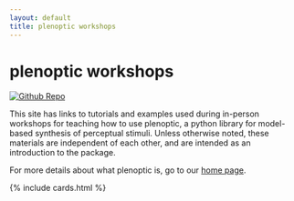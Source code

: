 ```yaml
---
layout: default
title: plenoptic workshops
---
```


# plenoptic workshops
[![Github Repo](https://img.shields.io/badge/GitHub-gray?logo=github)](https://github.com/plenoptic-org/plenoptic-workshops)

This site has links to tutorials and examples used during in-person workshops for teaching how to use plenoptic, a python library for model-based synthesis of perceptual stimuli. Unless otherwise noted, these materials are independent of each other, and are intended as an introduction to the package.

For more details about what plenoptic is, go to our [home page](https://plenoptic.org).

{% include cards.html %}
